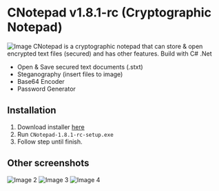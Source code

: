 # CNotepad v1.8.1-rc (Cryptographic Notepad)
![Image](https://github.com/superXdev/cnotepad/raw/main/CNotepad/images/1.PNG)
CNotepad is a cryptographic notepad that can store & open encrypted text files (secured) and has other features. Build with C# .Net
* Open & Save secured text documents (.stxt)
* Steganography (insert files to image)
* Base64 Encoder
* Password Generator

## Installation
1. Download installer [here](https://superxdev.github.io/opensource/cnotepad.html)
2. Run `CNotepad-1.8.1-rc-setup.exe`
3. Follow step until finish.

## Other screenshots
![Image 2](https://github.com/superXdev/cnotepad/raw/main/CNotepad/images/2.PNG)
![Image 3](https://github.com/superXdev/cnotepad/raw/main/CNotepad/images/3.PNG)
![Image 4](https://github.com/superXdev/cnotepad/raw/main/CNotepad/images/4.png)